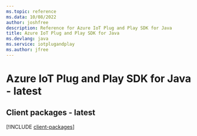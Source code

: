 ```yaml
---
ms.topic: reference
ms.data: 10/08/2022
author: joshfree
description: Reference for Azure IoT Plug and Play SDK for Java
title: Azure IoT Plug and Play SDK for Java
ms.devlang: java
ms.service: iotplugandplay
ms.author: jfree
---
```

# Azure IoT Plug and Play SDK for Java - latest

## Client packages - latest
[!INCLUDE [client-packages](iot-plug-and-play-client-index.md)]